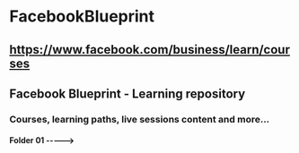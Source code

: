 # FacebookBlueprint
## https://www.facebook.com/business/learn/courses
## Facebook Blueprint - Learning repository
### Courses, learning paths, live sessions content and more...

#### Folder 01 -----> 
